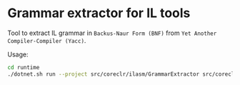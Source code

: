 # Grammar extractor for IL tools

Tool to extract IL grammar in `Backus-Naur Form (BNF)` from `Yet Another Compiler-Compiler (Yacc)`.

Usage:

```sh
cd runtime
./dotnet.sh run --project src/coreclr/ilasm/GrammarExtractor src/coreclr/ilasm/asmparse.y > src/coreclr/ilasm/prebuilt/asmparse.grammar
```

